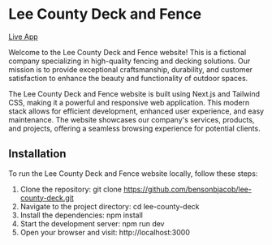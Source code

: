 # Lee County Deck and Fence

[Live App](lee-county-deck.vercel.app)

Welcome to the Lee County Deck and Fence website! This is a fictional company specializing in high-quality fencing and decking solutions. Our mission is to provide exceptional craftsmanship, durability, and customer satisfaction to enhance the beauty and functionality of outdoor spaces.

The Lee County Deck and Fence website is built using Next.js and Tailwind CSS, making it a powerful and responsive web application. This modern stack allows for efficient development, enhanced user experience, and easy maintenance. The website showcases our company's services, products, and projects, offering a seamless browsing experience for potential clients.


## Installation

To run the Lee County Deck and Fence website locally, follow these steps:

1. Clone the repository: git clone https://github.com/bensonbjacob/lee-county-deck.git
2. Navigate to the project directory: cd lee-county-deck
3. Install the dependencies: npm install
4. Start the development server: npm run dev
5. Open your browser and visit: http://localhost:3000
